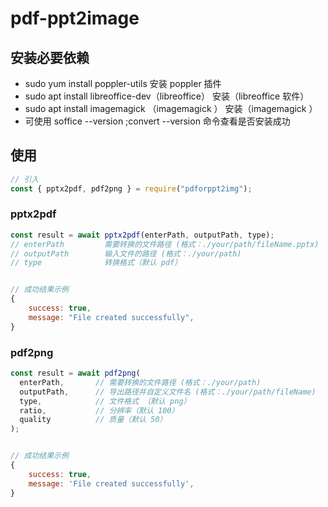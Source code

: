 # pdf-ppt2image

## 安装必要依赖

- sudo yum install poppler-utils 安装 poppler 插件
- sudo apt install libreoffice-dev（libreoffice） 安装（libreoffice 软件）
- sudo apt install imagemagick （imagemagick ） 安装（imagemagick ）
- 可使用 soffice --version ;convert --version 命令查看是否安装成功

## 使用

```javascript
// 引入
const { pptx2pdf, pdf2png } = require("pdforppt2img");
```

### pptx2pdf

```javascript
const result = await pptx2pdf(enterPath, outputPath, type);
// enterPath         需要转换的文件路径 (格式：./your/path/fileName.pptx)
// outputPath        输入文件的路径 (格式：./your/path)
// type              转换格式（默认 pdf）


// 成功结果示例
{
    success: true,
    message: "File created successfully",
}
```

### pdf2png

```javascript
const result = await pdf2png(
  enterPath,       // 需要转换的文件路径 (格式：./your/path)
  outputPath,      // 导出路径并自定义文件名 (格式：./your/path/fileName)
  type,            // 文件格式 （默认 png）
  ratio,           // 分辨率（默认 100）
  quality          // 质量（默认 50）
);


// 成功结果示例
{
    success: true,
    message: 'File created successfully',
}
```
